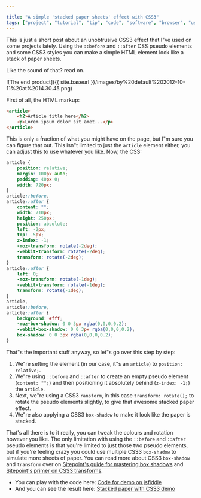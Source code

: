 ```yaml
---

title: "A simple 'stacked paper sheets' effect with CSS3"
tags: ["project", "tutorial", "tip", "code", "software", "browser", "usability", "development"]
---
```

This is just a short post about an unobtrusive CSS3 effect that I"ve used on some projects lately. Using the `::before` and `::after` CSS pseudo elements and some CSS3 styles you can make a simple HTML element look like a stack of paper sheets.

<!-- more -->

Like the sound of that? read on.

![The end product]({{ site.baseurl }}/images/by%20default%202012-10-11%20at%2014.30.45.png)

First of all, the HTML markup:

```html
<article>
    <h2>Article title here</h2>
    <p>Lorem ipsum dolor sit amet...</p>
</article>
```

This is only a fraction of what you might have on the page, but I"m sure you can figure that out. This isn"t limited to just the `article` element either, you can adjust this to use whatever you like. Now, the CSS:

```css
article {
    position: relative;
    margin: 100px auto;
    padding: 40px 0;
    width: 720px;
}
article::before,
article::after {
    content: "";
    width: 710px;
    height: 250px;
    position: absolute;
    left: -2px;
    top: -5px;
    z-index: -1;
    -moz-transform: rotate(-2deg);
    -webkit-transform: rotate(-2deg);
    transform: rotate(-2deg);
}
article::after {
    left: 0;
    -moz-transform: rotate(-1deg);
    -webkit-transform: rotate(-1deg);
    transform: rotate(-1deg);
}
article,
article::before,
article::after {
    background: #fff;
    -moz-box-shadow: 0 0 3px rgba(0,0,0,0.2);
    -webkit-box-shadow: 0 0 3px rgba(0,0,0,0.2);
    box-shadow: 0 0 3px rgba(0,0,0,0.2);
}
```

That"s the important stuff anyway, so let"s go over this step by step:

1. We"re setting the element (in our case, it"s an `article`) to `position: relative;`.
2. We"re using `::before` and `::after` to create an empty pseudo element (`content: "";`) and then positioning it absolutely behind (`z-index: -1;`) the `article`.
3. Next, we"re using a CSS3 `ransform`, in this case `transform: rotate();` to rotate the pseudo elements slightly, to give that awesome stacked paper effect.
4. We"re also applying a CSS3 `box-shadow` to make it look like the paper is stacked.

That's all there is to it really, you can tweak the colours and rotation however you like. The only limitation with using the `::before` and `::after` pseudo elements is that you're limited to just those two pseudo elements, but if you're feeling crazy you could use multiple CSS3 `box-shadow` to simulate more sheets of paper. You can read more about CSS3 `box-shadow` and `transform` over on [Sitepoint's guide for mastering box shadows](http://www.sitepoint.com/mastering-box-shadows/) and [Sitepoint's primer on CSS3 transforms](http://www.sitepoint.com/a-primer-on-css3-transforms/).

- You can play with the code here: [Code for demo on jsfiddle](http://jsfiddle.net/YZ62u/)
- And you can see the result here: [Stacked paper with CSS3 demo](http://jsfiddle.net/YZ62u/embedded/result/)
